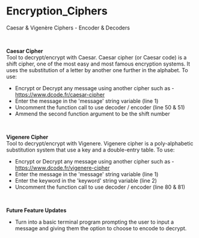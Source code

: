 # Encryption_Ciphers
Caesar &amp; Vigenère Ciphers - Encoder &amp; Decoders

<br>

<b>Caesar Cipher</b><br>
Tool to decrypt/encrypt with Caesar. Caesar cipher (or Caesar code) is a shift cipher, one of the most easy and most famous encryption systems. It uses the substitution of a letter by another one further in the alphabet. To use: 
- Encrypt or Decrypt any message using another cipher such as - https://www.dcode.fr/caesar-cipher
- Enter the message in the 'message' string variable (line 1) 
- Uncomment the function call to use decoder / encoder (line 50 & 51)
- Ammend the second function argument to be the shift number

<br>


<b>Vigenere Cipher</b><br>
Tool to decrypt/encrypt with Vigenere. Vigenere cipher is a poly-alphabetic substitution system that use a key and a double-entry table. To use: 
- Encrypt or Decrypt any message using another cipher such as - https://www.dcode.fr/vigenere-cipher
- Enter the message in the 'message' string variable (line 1) 
- Enter the keyword in the 'keyword' string variable (line 2)
- Uncomment the function call to use decoder / encoder (line 80 & 81)

<br>

<b>Future Feature Updates</b>
- Turn into a basic terminal program prompting the user to input a message and giving them the option to choose to encode to decrypt. 
